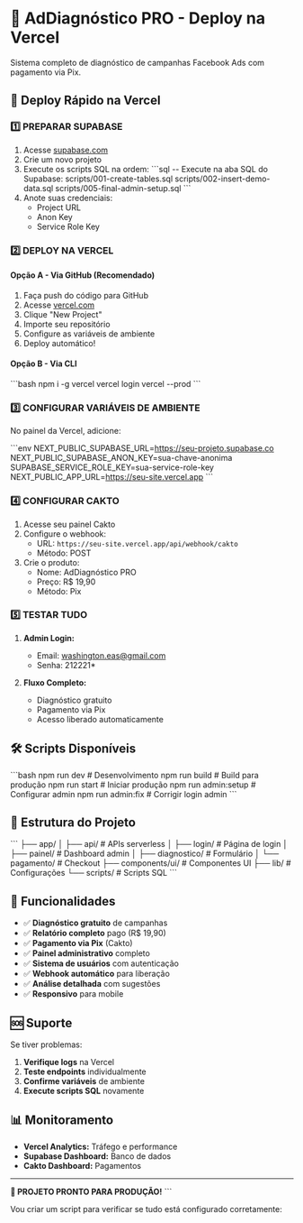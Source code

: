 # 🎯 AdDiagnóstico PRO - Deploy na Vercel

Sistema completo de diagnóstico de campanhas Facebook Ads com pagamento via Pix.

## 🚀 Deploy Rápido na Vercel

### 1️⃣ **PREPARAR SUPABASE**

1. Acesse [supabase.com](https://supabase.com)
2. Crie um novo projeto
3. Execute os scripts SQL na ordem:
   \`\`\`sql
   -- Execute na aba SQL do Supabase:
   scripts/001-create-tables.sql
   scripts/002-insert-demo-data.sql
   scripts/005-final-admin-setup.sql
   \`\`\`
4. Anote suas credenciais:
   - Project URL
   - Anon Key
   - Service Role Key

### 2️⃣ **DEPLOY NA VERCEL**

#### Opção A - Via GitHub (Recomendado)
1. Faça push do código para GitHub
2. Acesse [vercel.com](https://vercel.com)
3. Clique "New Project"
4. Importe seu repositório
5. Configure as variáveis de ambiente
6. Deploy automático!

#### Opção B - Via CLI
\`\`\`bash
npm i -g vercel
vercel login
vercel --prod
\`\`\`

### 3️⃣ **CONFIGURAR VARIÁVEIS DE AMBIENTE**

No painel da Vercel, adicione:

\`\`\`env
NEXT_PUBLIC_SUPABASE_URL=https://seu-projeto.supabase.co
NEXT_PUBLIC_SUPABASE_ANON_KEY=sua-chave-anonima
SUPABASE_SERVICE_ROLE_KEY=sua-service-role-key
NEXT_PUBLIC_APP_URL=https://seu-site.vercel.app
\`\`\`

### 4️⃣ **CONFIGURAR CAKTO**

1. Acesse seu painel Cakto
2. Configure o webhook:
   - URL: `https://seu-site.vercel.app/api/webhook/cakto`
   - Método: POST
3. Crie o produto:
   - Nome: AdDiagnóstico PRO
   - Preço: R$ 19,90
   - Método: Pix

### 5️⃣ **TESTAR TUDO**

1. **Admin Login:**
   - Email: washington.eas@gmail.com
   - Senha: 212221*

2. **Fluxo Completo:**
   - Diagnóstico gratuito
   - Pagamento via Pix
   - Acesso liberado automaticamente

## 🛠️ **Scripts Disponíveis**

\`\`\`bash
npm run dev          # Desenvolvimento
npm run build        # Build para produção
npm run start        # Iniciar produção
npm run admin:setup  # Configurar admin
npm run admin:fix    # Corrigir login admin
\`\`\`

## 🔧 **Estrutura do Projeto**

\`\`\`
├── app/
│   ├── api/           # APIs serverless
│   ├── login/         # Página de login
│   ├── painel/        # Dashboard admin
│   ├── diagnostico/   # Formulário
│   └── pagamento/     # Checkout
├── components/ui/     # Componentes UI
├── lib/              # Configurações
└── scripts/          # Scripts SQL
\`\`\`

## 🎯 **Funcionalidades**

- ✅ **Diagnóstico gratuito** de campanhas
- ✅ **Relatório completo** pago (R$ 19,90)
- ✅ **Pagamento via Pix** (Cakto)
- ✅ **Painel administrativo** completo
- ✅ **Sistema de usuários** com autenticação
- ✅ **Webhook automático** para liberação
- ✅ **Análise detalhada** com sugestões
- ✅ **Responsivo** para mobile

## 🆘 **Suporte**

Se tiver problemas:

1. **Verifique logs** na Vercel
2. **Teste endpoints** individualmente
3. **Confirme variáveis** de ambiente
4. **Execute scripts SQL** novamente

## 📊 **Monitoramento**

- **Vercel Analytics:** Tráfego e performance
- **Supabase Dashboard:** Banco de dados
- **Cakto Dashboard:** Pagamentos

---

**🎉 PROJETO PRONTO PARA PRODUÇÃO!**
\`\`\`

Vou criar um script para verificar se tudo está configurado corretamente:
